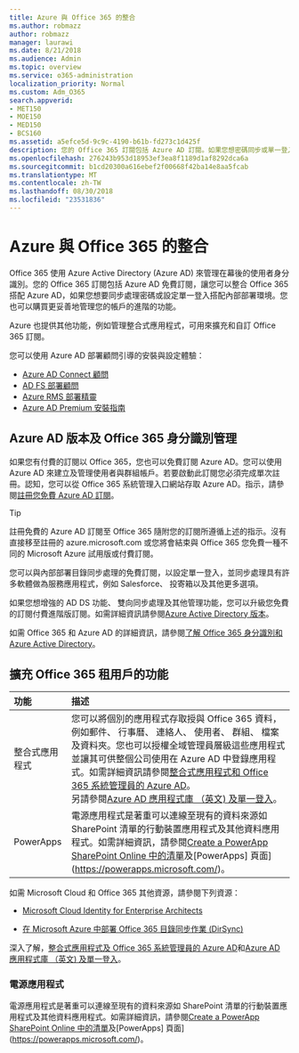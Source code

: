 ```yaml
---
title: Azure 與 Office 365 的整合
ms.author: robmazz
author: robmazz
manager: laurawi
ms.date: 8/21/2018
ms.audience: Admin
ms.topic: overview
ms.service: o365-administration
localization_priority: Normal
ms.custom: Adm_O365
search.appverid:
- MET150
- MOE150
- MED150
- BCS160
ms.assetid: a5efce5d-9c9c-4190-b61b-fd273c1d425f
description: 您的 Office 365 訂閱包括 Azure AD 訂閱。如果您想密碼同步或單一登入搭配內部部署環境，整合 Office 365 Azure AD。
ms.openlocfilehash: 276243b953d18953ef3ea8f1189d1af8292dca6a
ms.sourcegitcommit: b1cd20300a616ebef2f00668f42ba14e8aa5fcab
ms.translationtype: MT
ms.contentlocale: zh-TW
ms.lasthandoff: 08/30/2018
ms.locfileid: "23531836"
---
```

# <a name="azure-integration-with-office-365"></a>Azure 與 Office 365 的整合

Office 365 使用 Azure Active Directory (Azure AD) 來管理在幕後的使用者身分識別。您的 Office 365 訂閱包括 Azure AD 免費訂閱，讓您可以整合 Office 365 搭配 Azure AD，如果您想要同步處理密碼或設定單一登入搭配內部部署環境。您也可以購買更妥善地管理您的帳戶的進階的功能。
  
Azure 也提供其他功能，例如管理整合式應用程式，可用來擴充和自訂 Office 365 訂閱。
  
您可以使用 Azure AD 部署顧問引導的安裝與設定體驗：
 - [Azure AD Connect 顧問](https://aka.ms/aadconnectpwsync)
 - [AD FS 部署顧問](https://aka.ms/adfsguidance)
 - [Azure RMS 部署精靈](https://aka.ms/azuremsguidance)
 - [Azure AD Premium 安裝指南](https://aka.ms/aadpguidance)
  
## <a name="azure-ad-editions-and-office-365-identity-management"></a>Azure AD 版本及 Office 365 身分識別管理

如果您有付費的訂閱以 Office 365，您也可以免費訂閱 Azure AD。您可以使用 Azure AD 來建立及管理使用者與群組帳戶。若要啟動此訂閱您必須完成單次註冊。認知，您可以從 Office 365 系統管理入口網站存取 Azure AD。指示，請參閱[註冊您免費 Azure AD 訂閱](https://go.microsoft.com/fwlink/p/?LinkId=617127)。 
  
> [!TIP]
> 註冊免費的 Azure AD 訂閱至 Office 365 隨附您的訂閱所遵循上述的指示。沒有直接移至註冊的 azure.microsoft.com 或您將會結束與 Office 365 您免費一種不同的 Microsoft Azure 試用版或付費訂閱。 
  
您可以與內部部署目錄同步處理的免費訂閱，以設定單一登入，並同步處理具有許多軟體做為服務應用程式，例如 Salesforce、 投寄箱以及其他更多選項。
  
如果您想增強的 AD DS 功能、 雙向同步處理及其他管理功能，您可以升級您免費的訂閱付費進階版訂閱。如需詳細資訊請參閱[Azure Active Directory 版本](https://docs.microsoft.com/azure/active-directory/fundamentals/active-directory-whatis)。
  
如需 Office 365 和 Azure AD 的詳細資訊，請參閱[了解 Office 365 身分識別和 Azure Active Directory](https://support.office.com/article/06a189e7-5ec6-4af2-94bf-a22ea225a7a9)。
  
## <a name="extend-the-capabilities-of-your-office-365-tenant"></a>擴充 Office 365 租用戶的功能

|**功能**|**描述**|
|:-----|:-----|
|整合式應用程式  <br/> |您可以將個別的應用程式存取授與 Office 365 資料，例如郵件、 行事曆、 連絡人、 使用者、 群組、 檔案及資料夾。您也可以授權全域管理員層級這些應用程式並讓其可供整個公司使用在 Azure AD 中登錄應用程式。如需詳細資訊請參閱[整合式應用程式和 Office 365 系統管理員的 Azure AD](https://support.office.com/article/cb2250e3-451e-416f-bf4e-363549652c2a)。<br/> 另請參閱[Azure AD 應用程式庫 （英文) 及單一登入](https://go.microsoft.com/fwlink/p/?LinkId=698604)。  <br/> |
|PowerApps  <br/> | 電源應用程式是著重可以連線至現有的資料來源如 SharePoint 清單的行動裝置應用程式及其他資料應用程式。如需詳細資訊，請參閱[Create a PowerApp SharePoint Online 中的清單](https://support.office.com/article/9338b2d2-67ac-4b81-8e67-97da27e5e9ab)及[PowerApps] 頁面](https://powerapps.microsoft.com/)。<br/> |
   
如需 Microsoft Cloud 和 Office 365 其他資源，請參閱下列資源：
  
- [Microsoft Cloud Identity for Enterprise Architects](https://go.microsoft.com/fwlink/p/?LinkId=828642)
    
- [在 Microsoft Azure 中部署 Office 365 目錄同步作業 (DirSync)](https://go.microsoft.com/fwlink/p/?LinkId=517887)
    

深入了解，[整合式應用程式及 Office 365 系統管理員的 Azure AD](integrated-apps-and-azure-ads.md)和[Azure AD 應用程式庫 （英文) 及單一登入](https://docs.microsoft.com/azure/active-directory/manage-apps/what-is-single-sign-on)。

### <a name="power-apps"></a>電源應用程式
電源應用程式是著重可以連線至現有的資料來源如 SharePoint 清單的行動裝置應用程式及其他資料應用程式。如需詳細資訊，請參閱[Create a PowerApp SharePoint Online 中的清單](https://support.office.com/article/9338b2d2-67ac-4b81-8e67-97da27e5e9ab)及[PowerApps] 頁面](https://powerapps.microsoft.com/)。